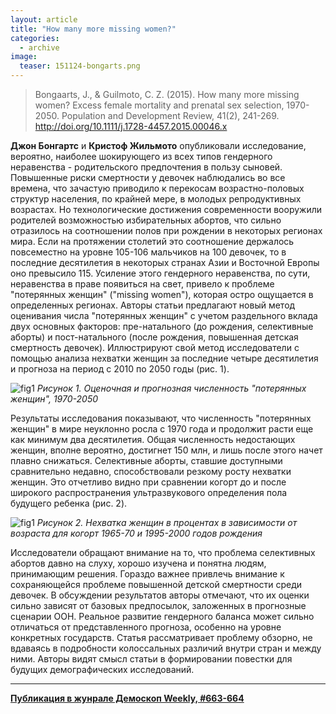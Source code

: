 ```yaml
---
layout: article
title: "How many more missing women?"
categories: 
  - archive
image:
  teaser: 151124-bongarts.png
---
```


> Bongaarts, J., & Guilmoto, C. Z. (2015). How many more missing women? Excess female mortality and prenatal sex selection, 1970-2050. Population and Development Review, 41(2), 241-269. http://doi.org/10.1111/j.1728-4457.2015.00046.x

**Джон Бонгартс** и **Кристоф Жильмото** опубликовали исследование, вероятно, наиболее шокирующего из всех типов гендерного неравенства - родительского предпочтения в пользу сыновей. Повышенные риски смертности у девочек наблюдались во все времена, что зачастую приводило к перекосам возрастно-половых структур населения, по крайней мере, в молодых репродуктивных возрастах. Но технологические достижения современности вооружили родителей возможностью избирательных абортов, что сильно отразилось на соотношении полов при рождении в некоторых регионах мира. Если на протяжении столетий это соотношение держалось повсеместно на уровне 105-106 мальчиков на 100 девочек, то в последние десятилетия в некоторых странах Азии и Восточной Европы оно превысило 115. Усиление этого гендерного неравенства, по сути, неравенства в праве появиться на свет, привело к проблеме "потерянных женщин" ("missing women"), которая остро ощущается в определенных регионах. Авторы статьи предлагают новый метод оценивания числа "потерянных женщин" с учетом раздельного вклада двух основных факторов: пре-натального (до рождения, селективные аборты) и пост-натального (после рождения, повышенная детская смертность девочек). Иллюстрируют свой метод исследователи с помощью анализа нехватки женщин за последние четыре десятилетия и прогноза на период с 2010 по 2050 годы (рис. 1).

![fig1](/dem-digest/images/2015/663-fig-01.png)
*Рисунок 1. Оценочная и прогнозная численность "потерянных женщин", 1970-2050*

Результаты исследования показывают, что численность "потерянных женщин" в мире неуклонно росла с 1970 года и продолжит расти еще как минимум два десятилетия. Общая численность недостающих женщин, вполне вероятно, достигнет 150 млн, и лишь после этого начет плавно снижаться. Селективные аборты, ставшие доступными сравнительно недавно, способствовали резкому росту нехватки женщин. Это отчетливо видно при сравнении когорт до и после широкого распространения ультразвукового определения пола будущего ребенка (рис. 2).

![fig1](/dem-digest/images/2015/663-fig-02.png)
*Рисунок 2. Нехватка женщин в процентах в зависимости от возраста для когорт 1965-70 и 1995-2000 годов рождения*

Исследователи обращают внимание на то, что проблема селективных абортов давно на слуху, хорошо изучена и понятна людям, принимающим решения. Гораздо важнее привлечь внимание к сохраняющейся проблеме повышенной детской смертности среди девочек.
В обсуждении результатов авторы отмечают, что их оценки сильно зависят от базовых предпосылок, заложенных в прогнозные сценарии ООН. Реальное развитие гендерного баланса может сильно отличаться от представленного прогноза, особенно на уровне конкретных государств. Статья рассматривает проблему обзорно, не вдаваясь в подробности колоссальных различий внутри стран и между ними. Авторы видят смысл статьи в формировании повестки для будущих демографических исследований.

***
**[Публикация в жунрале Демоскоп Weekly, #663-664](http://demoscope.ru/weekly/2015/0663/digest01.php)**